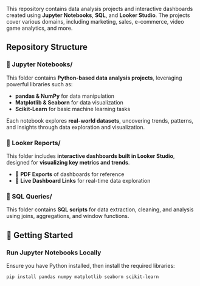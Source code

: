 This repository contains data analysis projects and interactive dashboards created using **Jupyter Notebooks**, **SQL**, and **Looker Studio**. The projects cover various domains, including marketing, sales, e-commerce, video game analytics, and more.

## Repository Structure  

### 📂 Jupyter Notebooks/  
This folder contains **Python-based data analysis projects**, leveraging powerful libraries such as:  
- **pandas & NumPy** for data manipulation  
- **Matplotlib & Seaborn** for data visualization  
- **Scikit-Learn** for basic machine learning tasks  

Each notebook explores **real-world datasets**, uncovering trends, patterns, and insights through data exploration and visualization.  

### 📂 Looker Reports/  
This folder includes **interactive dashboards built in Looker Studio**, designed for **visualizing key metrics and trends**.  
- 📄 **PDF Exports** of dashboards for reference  
- 🔗 **Live Dashboard Links** for real-time data exploration  

### 📂 SQL Queries/  
This folder contains **SQL scripts** for data extraction, cleaning, and analysis using joins, aggregations, and window functions.

## 🚀 Getting Started  

### Run Jupyter Notebooks Locally  
Ensure you have Python installed, then install the required libraries:  
```bash
pip install pandas numpy matplotlib seaborn scikit-learn
